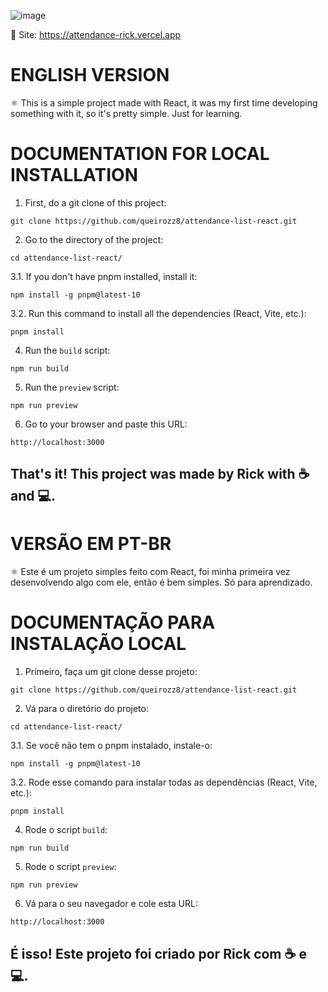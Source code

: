 ![image](https://github.com/user-attachments/assets/3f5d9456-dbfb-43ae-bea2-6a59cf0840dc)

🔗 Site: https://attendance-rick.vercel.app

<h1>ENGLISH VERSION</h1>
⚛ This is a simple project made with React, it was my first time developing something with it, so it's pretty simple. Just for learning.


<h1>DOCUMENTATION FOR LOCAL INSTALLATION</h1>

1. First, do a git clone of this project:
```
git clone https://github.com/queirozz8/attendance-list-react.git
```
2. Go to the directory of the project:
```
cd attendance-list-react/
```
3.1. If you don't have pnpm installed, install it:
```
npm install -g pnpm@latest-10
```
3.2. Run this command to install all the dependencies (React, Vite, etc.):
```
pnpm install
```
4. Run the `build` script:
```
npm run build
```
5. Run the `preview` script:
```
npm run preview
```
6. Go to your browser and paste this URL:
```
http://localhost:3000
```

<h2>That's it! This project was made by Rick with ☕ and 💻.</h2>



<h1>VERSÃO EM PT-BR</h1>
⚛ Este é um projeto simples feito com React, foi minha primeira vez desenvolvendo algo com ele, então é bem simples. Só para aprendizado.


<h1>DOCUMENTAÇÃO PARA INSTALAÇÃO LOCAL</h1>

1. Primeiro, faça um git clone desse projeto:
```
git clone https://github.com/queirozz8/attendance-list-react.git
```
2. Vá para o diretório do projeto:
```
cd attendance-list-react/
```
3.1. Se você não tem o pnpm instalado, instale-o:
```
npm install -g pnpm@latest-10
```
3.2. Rode esse comando para instalar todas as dependências (React, Vite, etc.):
```
pnpm install
```
4. Rode o script `build`:
```
npm run build
```
5. Rode o script `preview`:
```
npm run preview
```
6. Vá para o seu navegador e cole esta URL:
```
http://localhost:3000
```

<h2>É isso! Este projeto foi criado por Rick com ☕ e 💻.</h2>
